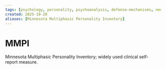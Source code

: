 ```yaml
---
tags: [psychology, personality, psychoanalysis, defense-mechanisms, neo-freudians, social-cognitive, traits, big-five, assessment, mbti]
created: 2025-10-20
aliases: [Minnesota Multiphasic Personality Inventory]
---
```

# MMPI

Minnesota Multiphasic Personality Inventory; widely used clinical self-report measure.
